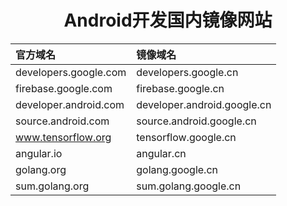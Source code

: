 <h1 align="center">Android开发国内镜像网站</h1>

| 官方域名              | 镜像域名                    |
| :-------------------- | :-------------------------- |
| developers.google.com | developers.google.cn        |
| firebase.google.com   | firebase.google.cn          |
| developer.android.com | developer.android.google.cn |
| source.android.com    | source.android.google.cn    |
| www.tensorflow.org    | tensorflow.google.cn        |
| angular.io            | angular.cn                  |
| golang.org            | golang.google.cn            |
| sum.golang.org        | sum.golang.google.cn        |

